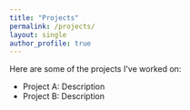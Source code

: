 ```yaml
---
title: "Projects"
permalink: /projects/
layout: single
author_profile: true
---
```

Here are some of the projects I've worked on:
- Project A: Description
- Project B: Description
